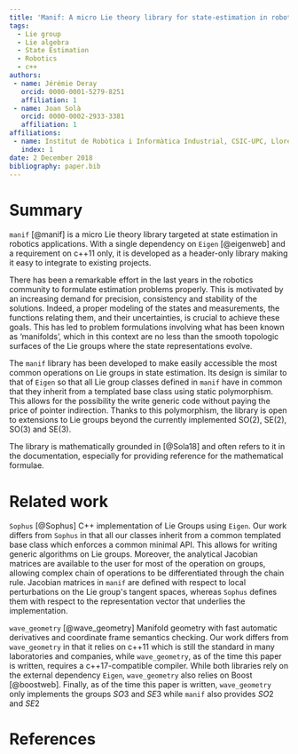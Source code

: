 ```yaml
---
title: 'Manif: A micro Lie theory library for state-estimation in robotics applications'
tags:
  - Lie group
  - Lie algebra
  - State Estimation
  - Robotics
  - c++
authors:
 - name: Jérémie Deray
   orcid: 0000-0001-5279-8251
   affiliation: 1
 - name: Joan Solà
   orcid: 0000-0002-2933-3381
   affiliation: 1
affiliations:
 - name: Institut de Robòtica i Informàtica Industrial, CSIC-UPC, Llorens Artigas 4-6, 08028, Barcelona, Spain.
   index: 1
date: 2 December 2018
bibliography: paper.bib
---
```


# Summary

`manif` [@manif] is a micro Lie theory library targeted at
state estimation in robotics applications.
With a single dependency on `Eigen` [@eigenweb] and
a requirement on c++11 only, it is
developed as a header-only library making
it easy to integrate to existing projects.

There has been a remarkable effort in the last years in
the robotics community to formulate estimation problems
properly. This is motivated by an increasing demand for
precision, consistency and stability of the solutions.
Indeed, a proper modeling of the states and measurements,
the functions relating them, and their uncertainties,
is crucial to achieve these goals.
This has led to problem formulations involving what has been
known as ‘manifolds’, which in this context are no less
than the smooth topologic surfaces of the Lie groups where
the state representations evolve.

The `manif` library has been developed to make easily accessible
the most common operations on Lie groups in state estimation.
Its design is similar to that of `Eigen` so that
all Lie group classes defined in `manif` have in common that
they inherit from a templated base class using static polymorphism.
This allows for the possibility the write generic code without
paying the price of pointer indirection.
Thanks to this polymorphism, the library is open to extensions to
Lie groups beyond the currently implemented SO(2), SE(2), SO(3) and SE(3).

The library is mathematically grounded in [@Sola18]
and often refers to it in the documentation,
especially for providing reference for the mathematical formulae.

# Related work

`Sophus` [@Sophus] C++ implementation of Lie Groups using `Eigen`.
Our work differs from `Sophus` in that all our classes inherit from
a common templated base class which enforces a common minimal API.
This allows for writing generic algorithms on Lie groups.
Moreover, the analytical Jacobian matrices are available to the user
for most of the operation on groups,
allowing complex chain of operations to be differentiated through the chain rule.
Jacobian matrices in `manif` are defined with respect to local
perturbations on the Lie group's tangent spaces,
whereas `Sophus` defines them with respect
to the representation vector that underlies the implementation.

`wave_geometry` [@wave_geometry] Manifold geometry with fast automatic derivatives
and coordinate frame semantics checking.
Our work differs from `wave_geometry` in that it relies on
c++11 which is still the standard in many laboratories and companies, while
`wave_geometry`, as of the time this paper is written,
requires a c++17-compatible compiler.
While both libraries rely on the external dependency `Eigen`,
`wave_geometry` also relies on Boost [@boostweb].
Finally, as of the time this paper is written, `wave_geometry` only implements
the groups $SO3$ and $SE3$ while `manif` also provides $SO2$ and $SE2$

# References
